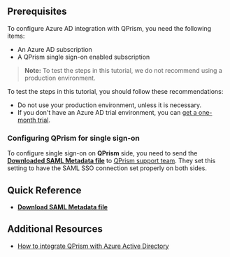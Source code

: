 ## Prerequisites

To configure Azure AD integration with QPrism, you need the following items:

- An Azure AD subscription
- A QPrism single sign-on enabled subscription

> **Note:**
> To test the steps in this tutorial, we do not recommend using a production environment.

To test the steps in this tutorial, you should follow these recommendations:

- Do not use your production environment, unless it is necessary.
- If you don't have an Azure AD trial environment, you can [get a one-month trial](https://azure.microsoft.com/pricing/free-trial/).

### Configuring QPrism for single sign-on

To configure single sign-on on **QPrism** side, you need to send the **[Downloaded SAML Metadata file](%metadata:metadataDownloadUrl%)** to [QPrism support team](mailto:qsupport-ce@quatrro.com). They set this setting to have the SAML SSO connection set properly on both sides.

## Quick Reference

* **[Download SAML Metadata file](%metadata:metadataDownloadUrl%)**

## Additional Resources

* [How to integrate QPrism with Azure Active Directory](https://docs.microsoft.com/azure/active-directory/active-directory-saas-qprism-tutorial)
